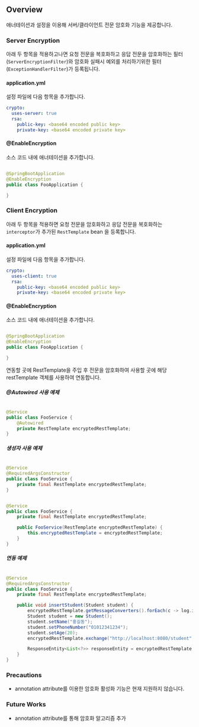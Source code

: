 ## Overview

애너테이션과 설정을 이용해 서버/클라이언트 전문 암호화 기능을 제공합니다.

### Server Encryption

아래 두 항목을 적용하고나면 요청 전문을 복호화하고 응답 전문을 암호화하는 필터(`ServerEncryptionFilter`)와 암호화 실패시 예외를 처리하기위한 필터(`ExceptionHandlerFilter`)가
등록됩니다.

#### application.yml

설정 파일에 다음 항목을 추가합니다.

```yaml
crypto:
  uses-server: true
  rsa:
    public-key: <base64 encoded public key>
    private-key: <base64 encoded private key>
```

#### @EnableEncryption

소스 코드 내에 애너테이션을 추가합니다.

```java

@SpringBootApplication
@EnableEncryption
public class FooApplication {

}
```

### Client Encryption

아래 두 항목을 적용하면 요청 전문을 암호화하고 응답 전문을 복호화하는 `interceptor`가 추가된 `RestTemplate` bean 을 등록합니다.

#### application.yml

설정 파일에 다음 항목을 추가합니다.

```yaml
crypto:
  uses-client: true
  rsa:
    public-key: <base64 encoded public key>
    private-key: <base64 encoded private key>
```

#### @EnableEncryption

소스 코드 내에 애너테이션을 추가합니다.

```java

@SpringBootApplication
@EnableEncryption
public class FooApplication {

}
```

연동할 곳에 RestTemplate을 주입 후 전문을 암호화하여 사용할 곳에 해당 restTemplate 객체를 사용하여 연동합니다.

##### @Autowired 사용 예제

```java

@Service
public class FooService {
    @Autowired
    private RestTemplate encryptedRestTemplate;
}
```

##### 생성자 사용 예제

```java

@Service
@RequiredArgsConstructor
public class FooService {
    private final RestTemplate encryptedRestTemplate;
}
```

```java

@Service
public class FooService {
    private final RestTemplate encryptedRestTemplate;

    public FooService(RestTemplate encryptedRestTemplate) {
        this.encryptedRestTemplate = encryptedRestTemplate;
    }
}
```

##### 연동 예제

```java

@Service
@RequiredArgsConstructor
public class FooService {
    private final RestTemplate encryptedRestTemplate;

    public void insertStudent(Student student) {
        encryptedRestTemplate.getMessageConverters().forEach(c -> log.info("{}", c));
        Student student = new Student();
        student.setName("홍길동");
        student.setPhoneNumber("01012341234");
        student.setAge(20);
        encryptedRestTemplate.exchange("http://localhost:8080/student", HttpMethod.POST, new HttpEntity<>(student), Void.class);

        ResponseEntity<List<?>> responseEntity = encryptedRestTemplate.exchange("http://localhost:8080/students", HttpMethod.GET, new HttpEntity<>(null), ParameterizedTypeReference.forType(List.class));
    }
}
```

### Precautions

- annotation attribute를 이용한 암호화 활성화 기능은 현재 지원하지 않습니다.

### Future Works

* annotation attribute를 통해 암호화 알고리즘 추가
